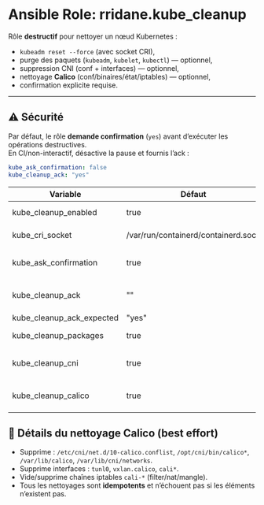 # Ansible Role: rridane.kube_cleanup

Rôle **destructif** pour nettoyer un nœud Kubernetes :
- `kubeadm reset --force` (avec socket CRI),
- purge des paquets (`kubeadm`, `kubelet`, `kubectl`) — optionnel,
- suppression CNI (conf + interfaces) — optionnel,
- nettoyage **Calico** (conf/binaires/état/iptables) — optionnel,
- confirmation explicite requise.

---

## ⚠️ Sécurité

Par défaut, le rôle **demande confirmation** (`yes`) avant d’exécuter les opérations destructives.  
En CI/non-interactif, désactive la pause et fournis l’ack :

```yaml
kube_ask_confirmation: false
kube_cleanup_ack: "yes"
```

| Variable               | Défaut                                 | Description                                      |
|------------------------|----------------------------------------|--------------------------------------------------|
| kube_cleanup_enabled   | true                                   | Active/désactive le rôle                         |
| kube_cri_socket        | /var/run/containerd/containerd.sock    | Socket CRI pour kubeadm reset                    |
| kube_ask_confirmation  | true                                   | Demander la confirmation interactive             |
| kube_cleanup_ack       | ""                                     | Token de confirmation pour CI                    |
| kube_cleanup_ack_expected | "yes"                               | Token attendu                                    |
| kube_cleanup_packages  | true                                   | Purge kubeadm, kubelet, kubectl                  |
| kube_cleanup_cni       | true                                   | Supprime CNI (conf + interfaces)                 |
| kube_cleanup_calico    | true                                   | Nettoie Calico (conf, bins, état, iptables)      |

## 🧹 Détails du nettoyage Calico (best effort)

- Supprime : `/etc/cni/net.d/10-calico.conflist`, `/opt/cni/bin/calico*`, `/var/lib/calico`, `/var/lib/cni/networks`.
- Supprime interfaces : `tunl0`, `vxlan.calico`, `cali*`.
- Vide/supprime chaînes iptables `cali-*` (filter/nat/mangle).
- Tous les nettoyages sont **idempotents** et n’échouent pas si les éléments n’existent pas.
